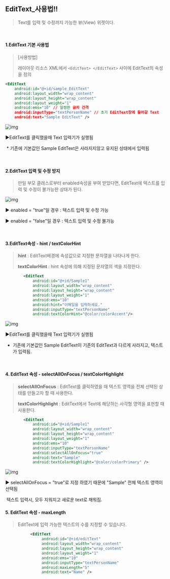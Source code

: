## EditText_사용법!!

  

> Text를 입력 및 수정까지 가능한 뷰(View) 위젯이다.

​	
  
#### 1.EditText 기본 사용법
  
> [사용방법]
>
> 레이아웃 리소스 XML에서 `<EditText> </EditText>` 사이에 EditText의 속성을 정의

```xml
<EditText
	android:id="@+id/sample_EditText"
	android:layout_width="wrap_content"
	android:layout_height="wrap_content"
	android:layout_weight="1"
	android:ems="10" // 일정한 글자 간격
	android:inputType="textPersonName" // 초기 EditText창에 들어갈 Text
	android:text="Sample EditText" />
```
  
![img](https://cdn.discordapp.com/attachments/804184517644386345/824235156357251163/unknown.png)

▶EditText를 클릭했을때 Text 입력기가 실행됨

​	* 기존에 기본값인 Sample EditText은 사라지지않고 유지된 상태에서 입력됨	

​		
  
#### 2.EditText 입력 및 수정 방지

>만일 부모 클래스로부터 enabled속성을 부여 받았다면, EditText에 텍스트를 입력 및 수정이 불가능한 상태가 된다.

![img](https://cdn.discordapp.com/attachments/804184517644386345/824237034792419350/unknown.png)

▶ enabled = "true"일 경우 : 텍스트 입력 및 수정 가능

▶ enabled = "false"일 경우 : 텍스트 입력 및 수정 불가능

​		

#### 3.EditText속성 -  hint / textColorHint
  
> **hint** : EditText배경에 속성값으로 지정한 문자열을 나타나게 한다.
>
> **textColorHint** : hint 속성에 의해 지정된 문자열의 색을 지정한다.
  
```xml
        <EditText
            android:id="@+id/Sample1"
            android:layout_width="wrap_content"
            android:layout_height="wrap_content"
            android:layout_weight="1"
            android:ems="10"
            android:hint="이메일을 입력하세요."
            android:inputType="textPersonName"
            android:textColorHint="@color/colorAccent"/>
```
  
![img](https://cdn.discordapp.com/attachments/804184517644386345/824243517052289034/unknown.png)

▶EditText를 클릭했을때 Text 입력기가 실행됨

 * 기존에 기본값인 Sample EditText이 기존의 EditText과 다르게 사라지고, 텍스트가 입력됨.

   ​	

#### 4. EditText 속성 - selectAllOnFocus / textColorHighlight
  
> **selectAllOnFocus** : EditText를 클릭하였을 때 텍스트 영역을 전체 선택된 상태를 만들고자 할 때 사용한다.
>
> **textColorHighlight** : EditText에서 Text에 해당하는 사각형 영역을 표현할 때 사용한다.
  
```xml
        <EditText
            android:id="@+id/Sample1"
            android:layout_width="wrap_content"
            android:layout_height="wrap_content"
            android:layout_weight="1"
            android:ems="10"
            android:inputType="textPersonName"
            android:selectAllOnFocus="true"
            android:text="Sample"
            android:textColorHighlight="@color/colorPrimary" />
```

![img](https://cdn.discordapp.com/attachments/804184517644386345/824245846404104232/unknown.png)

▶	selectAllOnFocus = "true"로 지정 하였기 때문에 "Sample" 전체 텍스트 영역이 선택됨

​		텍스트 입력시, 모두 지워지고 새로운 text로 채워짐.
  
  
  
#### 5. EditText 속성 - maxLength
  
> EditText에 입력 가능한 텍스트의 수를 지정할 수 있습니다.
  
```xml
           <EditText
                android:id="@+id/editText"
                android:layout_width="wrap_content"
                android:layout_height="wrap_content"
                android:layout_weight="1"
                android:ems="10"
                android:inputType="textPersonName"
                android:maxLength="5"
                android:text="Name" />
```
